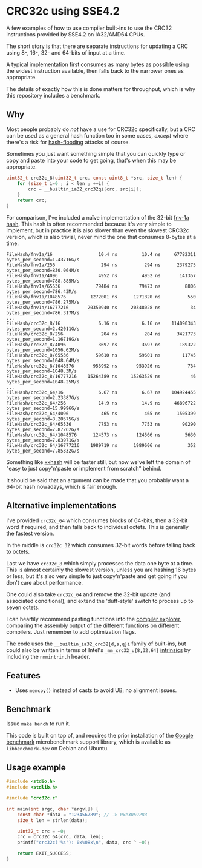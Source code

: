 # CRC32c using SSE4.2

A few examples of how to use compiler built-ins to use the CRC32 instructions
provided by SSE4.2 on IA32/AMD64 CPUs.

The short story is that there are separate instructions for updating a CRC
using 8-, 16-, 32- and 64-bits of input at a time.

A typical implementation first consumes as many bytes as possible using
the widest instruction available, then falls back to the narrower ones as appropriate.

The details of exactly how this is done matters for throughput, which is why this
repository includes a benchmark.

## Why

Most people probably do _not_ have a use for CRC32c specifically, but a CRC can
be used as a general hash function too in some cases, _except_ where there's a risk
for [hash-flooding](https://www.google.com/search?q=hash-flooding) attacks of course.

Sometimes you just want something simple that you can quickly type or copy and paste into
your code to get going, that's when this may be appropriate.

```c
uint32_t crc32c_8(uint32_t crc, const uint8_t *src, size_t len) {
	for (size_t i=0 ; i < len ; ++i) {
		crc = __builtin_ia32_crc32qi(crc, src[i]);
	}
	return crc;
}
```

For comparison, I've included a naïve implementation of the 32-bit [fnv-1a hash](https://en.wikipedia.org/wiki/Fowler–Noll–Vo_hash_function).
This hash is often recommended because it's very simple to implement, but in practice
it is also slower than even the slowest CRC32c version, which is also trivial,
never mind the one that consumes 8-bytes at a time:

```
FileHash/fnv1a/16                 10.4 ns         10.4 ns     67782311 bytes_per_second=1.43716G/s
FileHash/fnv1a/256                 294 ns          294 ns      2379275 bytes_per_second=830.064M/s
FileHash/fnv1a/4096               4952 ns         4952 ns       141357 bytes_per_second=788.885M/s
FileHash/fnv1a/65536             79484 ns        79473 ns         8806 bytes_per_second=786.43M/s
FileHash/fnv1a/1048576         1272001 ns      1271820 ns          550 bytes_per_second=786.275M/s
FileHash/fnv1a/16777216       20350940 ns     20348028 ns           34 bytes_per_second=786.317M/s
...
FileHash/crc32c_8/16              6.16 ns         6.16 ns    114090343 bytes_per_second=2.42011G/s
FileHash/crc32c_8/256              204 ns          204 ns      3421773 bytes_per_second=1.16719G/s
FileHash/crc32c_8/4096            3697 ns         3697 ns       189322 bytes_per_second=1056.62M/s
FileHash/crc32c_8/65536          59610 ns        59601 ns        11745 bytes_per_second=1048.64M/s
FileHash/crc32c_8/1048576       953992 ns       953926 ns          734 bytes_per_second=1048.3M/s
FileHash/crc32c_8/16777216    15264389 ns     15263529 ns           46 bytes_per_second=1048.25M/s
...
FileHash/crc32c_64/16             6.67 ns         6.67 ns    104924455 bytes_per_second=2.23387G/s
FileHash/crc32c_64/256            14.9 ns         14.9 ns     46896722 bytes_per_second=15.9996G/s
FileHash/crc32c_64/4096            465 ns          465 ns      1505399 bytes_per_second=8.20575G/s
FileHash/crc32c_64/65536          7753 ns         7753 ns        90290 bytes_per_second=7.87262G/s
FileHash/crc32c_64/1048576      124573 ns       124566 ns         5630 bytes_per_second=7.83971G/s
FileHash/crc32c_64/16777216    1989719 ns      1989606 ns          352 bytes_per_second=7.85332G/s
```

Something like [xxhash](https://github.com/Cyan4973/xxHash) will be faster still, but now we've left
the domain of "easy to just copy'n'paste or implement from scratch" behind.

It should be said that an argument can be made that you probably want a 64-bit hash nowadays, which is
fair enough.

## Alternative implementations

I've provided `crc32c_64` which consumes blocks of 64-bits, then a 32-bit word
if required, and then falls back to individual octets. This is generally the
fastest version.

In the middle is `crc32c_32` which consumes 32-bit words before falling back
to octets.

Last we have `crc32c_8` which simply processes the data one byte at
a time. This is almost certainly the slowest version, unless you are
hashing 16 bytes or less, but it's also very simple to just copy'n'paste
and get going if you don't care about performance.

One could also take `crc32c_64` and remove the 32-bit update (and associated conditional),
and extend the 'duff-style' switch to process up to seven octets.

I can heartily recommend pasting functions into the [compiler explorer](https://godbolt.org),
comparing the assembly output of the different functions on different compilers. Just remember to add optimization flags.

The code uses the `__builtin_ia32_crc32{d,s,q}i` family of built-ins, but could also be written
in terms of Intel's `_mm_crc32_u{8,32,64}` [intrinsics](https://software.intel.com/sites/landingpage/IntrinsicsGuide/#text=_mm_crc32_u) by including the `nmmintrin.h` header.

## Features

* Uses `memcpy()` instead of casts to avoid UB; no alignment issues.

## Benchmark

Issue `make bench` to run it.

This code is built on top of, and requires the prior installation of the [Google benchmark](https://github.com/google/benchmark) microbenchmark support library,
which is available as `libbenchmark-dev` on Debian and Ubuntu.

## Usage example

```c
#include <stdio.h>
#include <stdlib.h>

#include "crc32c.c"

int main(int argc, char *argv[]) {
	const char *data = "123456789"; // -> 0xe3069283
	size_t len = strlen(data);

	uint32_t crc = ~0;
	crc = crc32c_64(crc, data, len);
	printf("crc32c('%s'): 0x%08x\n", data, crc ^ ~0);

	return EXIT_SUCCESS;
}
```
